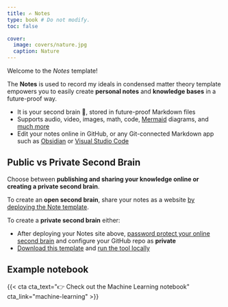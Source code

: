 ```yaml
---
title: ✍️ Notes
type: book # Do not modify.
toc: false

cover:
  image: covers/nature.jpg
  caption: Nature
---
```


Welcome to the _Notes_ template!

The **Notes** is used to record my ideals in condensed matter theory template empowers you to easily create  **personal notes** and **knowledge bases** in a future-proof way.

- It is your second brain 🧠, stored in future-proof Markdown files 
- Supports audio, video, images, math, code, [Mermaid](https://mermaid.live/) diagrams, and [much more](https://wowchemy.com/docs/content/writing-markdown-latex/)
- Edit your notes online in GitHub, or any Git-connected Markdown app such as [Obsidian](https://obsidian.md/) or [Visual Studio Code](https://vscode.dev/)

## Public vs Private Second Brain

Choose between **publishing and sharing your knowledge online or creating a private second brain**.

To create an **open second brain**, share your notes as a website [by deploying the Note template](https://wowchemy.com/hugo-themes/).

To create a **private second brain** either:

- After deploying your Notes site above, [password protect your online second brain](https://docs.netlify.com/visitor-access/password-protection/) and configure your GitHub repo as **private**
- [Download this template](https://github.com/wowchemy/hugo-notes-theme) and [run the tool locally](https://wowchemy.com/docs/getting-started/install-hugo-extended/)

## Example notebook

{{< cta cta_text="👉 Check out the Machine Learning notebook" cta_link="machine-learning" >}}
